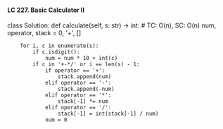#### LC 227. Basic Calculator II
class Solution:
    def calculate(self, s: str) -> int:
        # TC: O(n), SC: O(n)
        num, operator, stack = 0, '+', []

        for i, c in enumerate(s):
            if c.isdigit():
                num = num * 10 + int(c)
            if c in '+-*/' or i == len(s) - 1:
                if operator == '+':
                    stack.append(num)
                elif operator == '-':
                    stack.append(-num)
                elif operator == '*':
                    stack[-1] *= num
                elif operator == '/':
                    stack[-1] = int(stack[-1] / num)
                num = 0